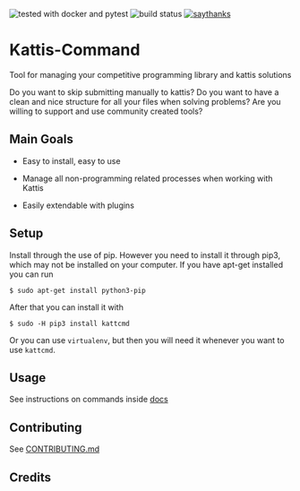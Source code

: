 ![tested with docker and pytest](https://img.shields.io/badge/tested%20with-docker%20%7C%20pytest-blue.svg)
![build status](https://travis-ci.org/CatEars/kattis-command.svg?branch=master)
[![saythanks](https://img.shields.io/badge/say-thanks-ffa500.svg?style=for-the-badge)](https://saythanks.io/to/CatEars)

# Kattis-Command

Tool for managing your competitive programming library and kattis solutions

Do you want to skip submitting manually to kattis? Do you want to have
a clean and nice structure for all your files when solving problems?
Are you willing to support and use community created tools?


## Main Goals

* Easy to install, easy to use

* Manage all non-programming related processes when working with Kattis

* Easily extendable with plugins


## Setup

Install through the use of pip. However you need to install it through
pip3, which may not be installed on your computer. If you have apt-get
installed you can run

```
$ sudo apt-get install python3-pip
```

After that you can install it with

```
$ sudo -H pip3 install kattcmd
```

Or you can use `virtualenv`, but then you will need it whenever you
want to use `kattcmd`.

## Usage

See instructions on commands inside [docs](docs/index.md)

## Contributing

See [CONTRIBUTING.md](CONTRIBUTING.md)


## Credits

